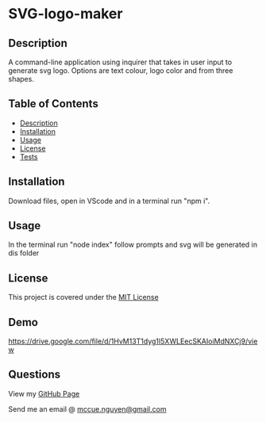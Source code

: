 # SVG-logo-maker
## Description
A command-line application using inquirer that takes in user input to generate svg logo. Options are text colour, logo color and from three shapes.

## Table of Contents

- [Description](#description)
- [Installation](#installation)
- [Usage](#usage)
- [License](#license)
- [Tests](#tests)

## Installation

Download files, open in VScode and in a terminal run "npm i".

## Usage

In the terminal run "node index" follow prompts and svg will be generated in dis folder

## License

This project is covered under the [MIT License](https://opensource.org/licenses/MIT)

## Demo

https://drive.google.com/file/d/1HvM13T1dyg1I5XWLEecSKAIoiMdNXCj9/view

## Questions

View my [GitHub Page](https://github.com/ashortaznkid)

Send me an email @ [mccue.nguyen@gmail.com](mailto:mccue.nguyen@gmail.com)